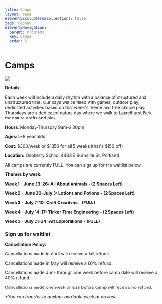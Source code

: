 ```yaml
---
title: Camps
layout: base
eleventyExcludeFromCollections: false
tags: topnav
eleventyNavigation:
  parent: Programs
  key: Camps
  order: 2
---
```

# Camps[](https://forms.gle/xDs5WH5QiydoBrDaA)[](https://forms.gle/VVFZPs4S5x8KHENe8)

![](/assets/uploads/copy-of-tinker-time-workshop.png)

**Details:** 

Each week will include a daily rhythm with a balance of structured and unstructured time. Our days will be filled with games, outdoor play, dedicated activities based on that week's theme and free choice play. Thursdays are a dedicated nature day where we walk to Laurelhurst Park for nature crafts and play. 

**Hours:** Monday-Thursday 9am-2:30pm 

**Ages:** 5-8 year olds

**Cost:** $300/week or $1350 for all 5 weeks (that's $150 off) 

**Location:** Osoberry School 4433 E Burnside St. Portland

All camps are currently FULL. You can sign up for the waitlist below.

**Themes by week:**

**Week 1 - June 23-26: All About Animals - (2 Spaces Left)**

**Week 2 - June 30-July 3: Lotions and Potions - (2 Spaces Left)**

**Week 3 - July 7-10: Craft Creations - (FULL)**

**Week 4 - July 14-17: Tinker Time Engineering - (2 Spaces Left)**

**Week 5 - July 21-24: Art Explorations - (FULL)**

### **[Sign up for waitlist](https://docs.google.com/forms/d/e/1FAIpQLSenuED3Xbemot-PVDu4E9BYOXK_1cyOVDRo5RaoGaofytMbtQ/viewform)**

**Cancellation Policy:** 

Cancellations made in April will receive a full refund.

Cancellations made in May will receive a 60% refund.

Cancellations made June through one week before camp date will receive a 40% refund.

Cancellations made one week or less before camp will receive no refund. 

*\*You can transfer to another available week at no cost*
